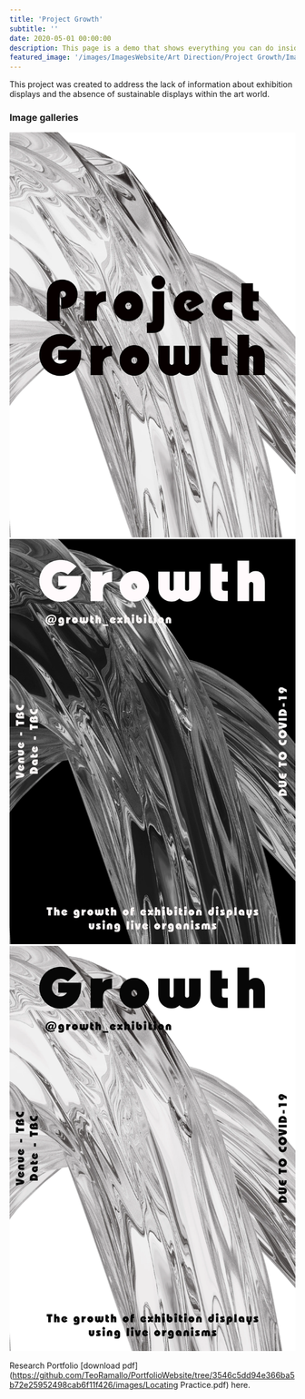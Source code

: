 ```yaml
---
title: 'Project Growth'
subtitle: ''
date: 2020-05-01 00:00:00
description: This page is a demo that shows everything you can do inside portfolio and blog posts.
featured_image: '/images/ImagesWebsite/Art Direction/Project Growth/Image-of-project-Logo.webp'
---
```


This project was created to address the lack of information about exhibition displays and the absence of sustainable displays within the art world.

### Image galleries

<div class="gallery" data-columns="3">
	<img src="/images/ImagesWebsite/Art Direction/Project Growth/Image-of-project-Logo.webp">
	<img src="/images/ImagesWebsite/Art Direction/Project Growth/Digital-Poster-for-project_Blackupdated.webp">
	<img src="/images/ImagesWebsite/Art Direction/Project Growth/Digital-Poster-for-project_Whiteupdated.webp">
</div>

Research Portfolio [download pdf](https://github.com/TeoRamallo/PortfolioWebsite/tree/3546c5dd94e366ba5b72e25952498cab6f11f426/images/Locating Practice.pdf) here.